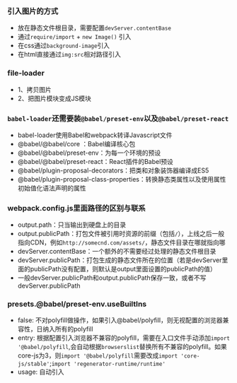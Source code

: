 ### 引入图片的方式
+ 放在静态文件根目录，需要配置`devServer.contentBase`
+ 通过`require/import` + `new Image()` 引入
+ 在css通过`background-image`引入
+ 在html直接通过`img:src`相对路径引入

### file-loader
+ 1、拷贝图片
+ 2、把图片模块变成JS模块

### `babel-loader`还需要装`@babel/preset-env`以及`@babel/preset-react`
+ babel-loader使用Babel和webpack转译Javascript文件
+ @babel/@babel/core ：Babel编译核心包
+ @babel/@babel/preset-env：为每一个环境的预设
+ @babel/@babel/preset-react：React插件的Babel预设
+ @babel/plugin-proposal-decorators：把类和对象装饰器编译成ES5
+ @babel/plugin-proposal-class-properties：转换静态类属性以及使用属性初始值化语法声明的属性

### webpack.config.js里面路径的区别与联系
+ output.path：只当输出到硬盘上的目录
+ output.publicPath：打包文件被引用时资源的前缀（包括`/`），上线之后一般指向CDN，例如`http://somecnd.com/assets/`，静态文件目录在哪就指向哪
+ devServer.contentBase：一个额外的不需要经过处理的静态文件根目录
+ devServer.publicPath：打包生成的静态文件所在的位置（若是devServer里面的publicPath没有配置，则默认是output里面设置的publicPath的值）
+ 一般devServer.publicPath和output.publicPath保存一致，或者不写devServer.publicPath

### presets.@babel/preset-env.useBuiltIns
+ false: 不对polyfill做操作，如果引入@babel/polyfill，则无视配置的浏览器兼容性，日纳入所有的polyfill
+ entry: 根据配置引入浏览器不兼容的polyfill，需要在入口文件手动添加`import '@babel/polyfill`,会自动根据`browserslist`替换所有不兼容的polyfill。如果core-js为3，则`import '@babel/polyfill`需要改成`import 'core-js/stable'`;`import 'regenerator-runtime/runtime'`
+ usage: 自动引入
